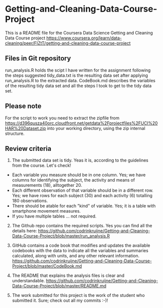 # Getting-and-Cleaning-Data-Course-Project

This is a README file for the Coursera Data Science Getting and Cleaning Data Course project
https://www.coursera.org/learn/data-cleaning/peer/FIZtT/getting-and-cleaning-data-course-project

## Files in Git repository

run_analysis.R holds the scipt I have written for the assignment following the steps suggested
tidy_data.txt is the resulting data set after applying run_analysis.R to the extracted data.
CodeBook.md describes the variables of the resulting tidy data set and all the steps I took to get to the tidy data set.

## Please note
For the script to work you need to extract the zipfile from https://d396qusza40orc.cloudfront.net/getdata%2Fprojectfiles%2FUCI%20HAR%20Dataset.zip into your working directory, using the zip internal structure.

## Review criteria

1) The submitted data set is tidy.
Yeas it is, according to the guidelines from the course. Let's check!
- Each variable you measure should be in one column. Yes; we have columns for identifying the subject, the activity and means of measurements (18), alltogether 20.
- Each different observation of that variable should be in a different row. Yes; we have rows for each subject (30) and each activity (6) totalling 180 observations.
- There should be atable for each "kind" of variable. Yes; it is a table with smartphone movement measures.
- If you have multiple tables ... not required.

2) The Github repo contains the required scripts.
Yes you can find all the details here:
https://github.com/codrinkruijne/Getting-and-Cleaning-Data-Course-Project/blob/master/run_analysis.R

3) GitHub contains a code book that modifies and updates the available codebooks with the data to indicate all the variables and summaries calculated, along with units, and any other relevant information.
https://github.com/codrinkruijne/Getting-and-Cleaning-Data-Course-Project/blob/master/CodeBook.md

4) The README that explains the analysis files is clear and understandable.
https://github.com/codrinkruijne/Getting-and-Cleaning-Data-Course-Project/blob/master/README.md

5) The work submitted for this project is the work of the student who submitted it.
Sure; check out all my commits :-)!